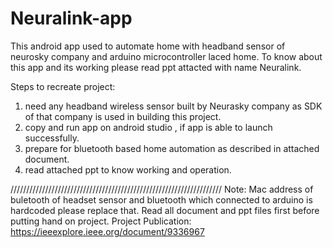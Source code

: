 # Neuralink-app
This android app used to automate home with headband sensor of neurosky company and arduino microcontroller laced home.
To know about this app and its working please read ppt attacted with name Neuralink.

Steps to recreate project:
1) need any headband wireless sensor built by Neurasky company as SDK of that company is used in building this project.
2) copy and run app on android studio , if app is able to launch successfully.
3) prepare for bluetooth based home automation as described in attached document.
4) read attached ppt to know working and operation.


///////////////////////////////////////////////////////////////////
Note: Mac address of buletooth of headset sensor and bluetooth which connected to arduino is hardcoded please replace that.
Read all document and ppt files first before putting hand on project.
Project Publication: https://ieeexplore.ieee.org/document/9336967

